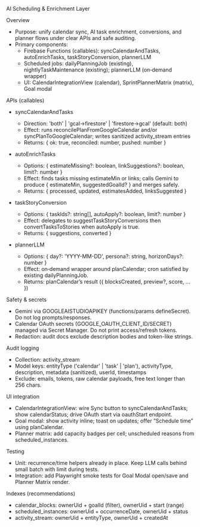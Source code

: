 AI Scheduling & Enrichment Layer

Overview
- Purpose: unify calendar sync, AI task enrichment, conversions, and planner flows under clear APIs and safe auditing.
- Primary components:
  - Firebase Functions (callables): syncCalendarAndTasks, autoEnrichTasks, taskStoryConversion, plannerLLM
  - Scheduled jobs: dailyPlanningJob (existing), nightlyTaskMaintenance (existing); plannerLLM (on‑demand wrapper)
  - UI: CalendarIntegrationView (calendar), SprintPlannerMatrix (matrix), Goal modal

APIs (callables)
- syncCalendarAndTasks
  - Direction: 'both' | 'gcal->firestore' | 'firestore->gcal' (default: both)
  - Effect: runs reconcilePlanFromGoogleCalendar and/or syncPlanToGoogleCalendar; writes sanitized activity_stream entries
  - Returns: { ok: true, reconciled: number, pushed: number }

- autoEnrichTasks
  - Options: { estimateMissing?: boolean, linkSuggestions?: boolean, limit?: number }
  - Effect: finds tasks missing estimateMin or links; calls Gemini to produce { estimateMin, suggestedGoalId? } and merges safely.
  - Returns: { processed, updated, estimatesAdded, linksSuggested }

- taskStoryConversion
  - Options: { taskIds?: string[], autoApply?: boolean, limit?: number }
  - Effect: delegates to suggestTaskStoryConversions then convertTasksToStories when autoApply is true.
  - Returns: { suggestions, converted }

- plannerLLM
  - Options: { day?: 'YYYY-MM-DD', persona?: string, horizonDays?: number }
  - Effect: on‑demand wrapper around planCalendar; cron satisfied by existing dailyPlanningJob.
  - Returns: planCalendar’s result ({ blocksCreated, preview?, score, ... })

Safety & secrets
- Gemini via GOOGLEAISTUDIOAPIKEY (functions/params defineSecret). Do not log prompts/responses.
- Calendar OAuth secrets (GOOGLE_OAUTH_CLIENT_ID/SECRET) managed via Secret Manager. Do not print access/refresh tokens.
- Redaction: audit docs exclude description bodies and token-like strings.

Audit logging
- Collection: activity_stream
- Model keys: entityType ('calendar' | 'task' | 'plan'), activityType, description, metadata (sanitized), userId, timestamps
- Exclude: emails, tokens, raw calendar payloads, free text longer than 256 chars.

UI integration
- CalendarIntegrationView: wire Sync button to syncCalendarAndTasks; show calendarStatus; drive OAuth start via oauthStart endpoint.
- Goal modal: show activity inline; toast on updates; offer “Schedule time” using planCalendar.
- Planner matrix: add capacity badges per cell; unscheduled reasons from scheduled_instances.

Testing
- Unit: recurrence/time helpers already in place. Keep LLM calls behind small batch with limit during tests.
- Integration: add Playwright smoke tests for Goal Modal open/save and Planner Matrix render.

Indexes (recommendations)
- calendar_blocks: ownerUid + goalId (filter), ownerUid + start (range)
- scheduled_instances: ownerUid + occurrenceDate, ownerUid + status
- activity_stream: ownerUid + entityType, ownerUid + createdAt

